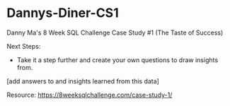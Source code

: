 # Dannys-Diner-CS1
Danny Ma's 8 Week SQL Challenge Case Study #1 (The Taste of Success)

Next Steps: 
* Take it a step further and create your own questions to draw insights from.

[add answers to and insights learned from this data]

Resource:
https://8weeksqlchallenge.com/case-study-1/ 
